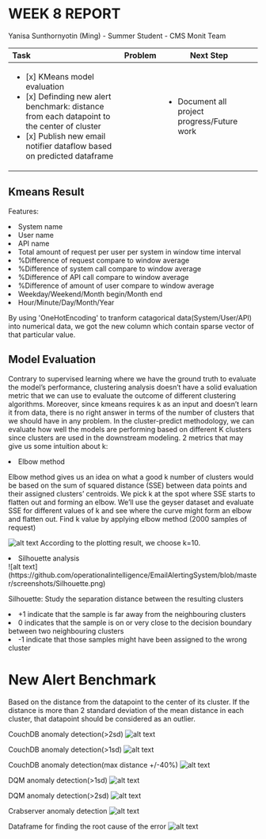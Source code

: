 WEEK 8 REPORT
==============
Yanisa Sunthornyotin (Ming) - Summer Student - CMS Monit Team

|        Task        |  Problem  | Next Step  | 
|:--------|------------| ------------|
| <ul><li>[x] KMeans model evaluation</li><li>[x] Definding new alert benchmark: distance from each datapoint to the center of cluster</li><li>[x] Publish new email notifier dataflow based on predicted dataframe</li></ul>|<ul></ul> | <ul><li>Document all project progress/Future work</li><ul> |
 
 
Kmeans Result
------------------
Features:
<li>System name</li>
<li>User name</li>
<li>API name</li>
<li>Total amount of request per user per system in window time interval</li>
<li>%Difference of request compare to window average</li>
<li>%Difference of system call compare to window average</li>
<li>%Difference of API call compare to window average</li>
<li>%Difference of amount of user compare to window average</li>
<li>Weekday/Weekend/Month begin/Month end</li>
<li>Hour/Minute/Day/Month/Year</li>

By using 'OneHotEncoding' to tranform catagorical data(System/User/API) into numerical data, we got the new column which contain sparse vector of that particular value.
 
Model Evaluation
------------------
Contrary to supervised learning where we have the ground truth to evaluate the model’s performance, clustering analysis doesn’t have a solid evaluation metric that we can use to evaluate the outcome of different clustering algorithms. Moreover, since kmeans requires k as an input and doesn’t learn it from data, there is no right answer in terms of the number of clusters that we should have in any problem. In the cluster-predict methodology, we can evaluate how well the models are performing based on different K clusters since clusters are used in the downstream modeling.
2 metrics that may give us some intuition about k:

<li>Elbow method</li>

Elbow method gives us an idea on what a good k number of clusters would be based on the sum of squared distance (SSE) between data points and their assigned clusters’ centroids. We pick k at the spot where SSE starts to flatten out and forming an elbow. We’ll use the geyser dataset and evaluate SSE for different values of k and see where the curve might form an elbow and flatten out.
Find k value by applying elbow method (2000 samples of request)

![alt text](https://github.com/operationalintelligence/EmailAlertingSystem/blob/master/screenshots/ElbowNoScaler.png)
According to the plotting result, we choose k=10.

<li>Silhouette analysis</li>
![alt text](https://github.com/operationalintelligence/EmailAlertingSystem/blob/master/screenshots/Silhouette.png)

Silhouette: Study the separation distance between the resulting clusters
<li>+1 indicate that the sample is far away from the neighbouring clusters</li>
<li>0 indicates that the sample is on or very close to the decision boundary between two neighbouring clusters</li>
<li>-1 indicate that those samples might have been assigned to the wrong cluster</li>

New Alert Benchmark
========
Based on the distance from the datapoint to the center of its cluster. If the distance is more than 2 standard deviation of the mean distance in each cluster, that datapoint should be considered as an outlier.

CouchDB anomaly detection(>2sd)
![alt text](https://github.com/operationalintelligence/EmailAlertingSystem/blob/master/screenshots/couchdb_2sd.png)

CouchDB anomaly detection(>1sd)
![alt text](https://github.com/operationalintelligence/EmailAlertingSystem/blob/master/screenshots/couchdb_1sd.png)

CouchDB anomaly detection(max distance +/-40%)
![alt text](https://github.com/operationalintelligence/EmailAlertingSystem/blob/master/screenshots/couchdb_out40%.png)


DQM anomaly detection(>1sd)
![alt text](https://github.com/operationalintelligence/EmailAlertingSystem/blob/master/screenshots/dqm_1sd.png)


DQM anomaly detection(>2sd)
![alt text](https://github.com/operationalintelligence/EmailAlertingSystem/blob/master/screenshots/dqm_2sd.png)


Crabserver anomaly detection
![alt text](https://github.com/operationalintelligence/EmailAlertingSystem/blob/master/screenshots/crabserver_1sd.png)


Dataframe for finding the root cause of the error
![alt text](https://github.com/operationalintelligence/EmailAlertingSystem/blob/master/screenshots/rootcause_df.png)



